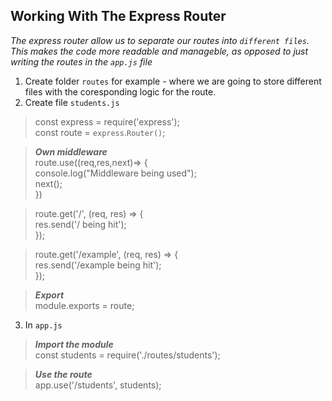 ## Working With The Express Router
*The express router allow us to separate our routes into `different files`. This makes the code more readable and manageble, as opposed to just writing the routes in the `app.js` file* 

1. Create folder `routes` for example - where we are going to store different files with the coresponding logic for the route.
2. Create file `students.js`
> const express = require('express');<br/>
const route = `express`.`Router()`;<br/>

> **_Own middleware_** <br/> route.use((req,res,next)=> {<br/>
    console.log("Middleware being used");<br/>
    next();<br/>
})<br/>

> route.get('/', (req, res) => {<br/>
res.send('/ being hit');<br/>
});<br/>

> route.get('/example', (req, res) => {<br/>
res.send('/example being hit');<br/>
});<br/>

> **_Export_** <br/>module.exports = route;<br/>

3. In `app.js`

> **_Import the module_** <br/> const students = require('./routes/students');<br/>

> **_Use the route_** <br/> app.use('/students', students);<br/>



